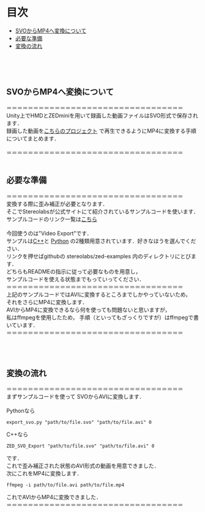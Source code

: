 # 目次
- [SVOからMP4へ変換について](#SVOからMP4へ変換について)  
- [必要な準備](#必要な準備)   
- [変換の流れ](#変換の流れ)  
<br />
<br />
<br />

## SVOからMP4へ変換について
＝＝＝＝＝＝＝＝＝＝＝＝＝＝＝＝＝＝＝＝＝＝＝＝＝＝＝＝＝＝＝＝＝<br>
Unity上でHMDとZEDminiを用いて録画した動画ファイルはSVO形式で保存されます．<br>
録画した動画を[こちらのプロジェクト](https://github.com/atsushi-wada/fpp-recording/tree/master/project/MP4Player)
で再生できるようにMP4に変換する手順についてまとめます．<br>
<br>
＝＝＝＝＝＝＝＝＝＝＝＝＝＝＝＝＝＝＝＝＝＝＝＝＝＝＝＝＝＝＝＝＝<br>
<br>

## 必要な準備
＝＝＝＝＝＝＝＝＝＝＝＝＝＝＝＝＝＝＝＝＝＝＝＝＝＝＝＝＝＝＝＝＝<br>
変換する際に歪み補正が必要となります．<br>
そこでStereolabsが公式サイトにて紹介されているサンプルコードを使います．<br>
サンプルコードのリンク一覧は[こちら](https://www.stereolabs.com/docs/code-samples/)<br>
<br>
今回使うのは"Video Export"です．<br>
サンプルは[C++](https://github.com/stereolabs/zed-examples/tree/master/svo%20recording/export/cpp)と
[Python](https://github.com/stereolabs/zed-examples/tree/master/svo%20recording/export/python)
の2種類用意されています．好きなほうを選んでください．<br>
リンクを押せばgithubの stereolabs/zed-examples 内のディレクトリにとびます．<br>
どちらもREADMEの指示に従って必要なものを用意し，<br>
サンプルコードを使える状態までもっていってください．<br>
＝＝＝＝＝＝＝＝＝＝＝＝＝＝＝＝＝＝＝＝＝＝＝＝＝＝＝＝＝＝＝＝＝<br>
上記のサンプルコードではAVIに変換するところまでしかやっていないため，<br>
それをさらにMP4に変換します．<br>
AVIからMP4に変換できるなら何を使っても問題ないと思いますが，<br>
私はffmpegを使用したため，
手順（といってもざっくりですが）はffmpegで書いています．<br>
＝＝＝＝＝＝＝＝＝＝＝＝＝＝＝＝＝＝＝＝＝＝＝＝＝＝＝＝＝＝＝＝＝<br>
<br>
<br>
<br>
## 変換の流れ
＝＝＝＝＝＝＝＝＝＝＝＝＝＝＝＝＝＝＝＝＝＝＝＝＝＝＝＝＝＝＝＝＝<br>
まずサンプルコードを使って
SVOからAVIに変換します．<br>
<br>
Pythonなら<br>
```
export_svo.py "path/to/file.svo" "path/to/file.avi" 0
```
C++なら<br>
```    
ZED_SVO_Export "path/to/file.svo" "path/to/file.avi" 0
```
です．<br>
これで歪み補正された状態のAVI形式の動画を用意できました．<br>
次にこれをMP4に変換します．<br>
```
ffmpeg -i path/to/file.avi path/to/file.mp4
```
これでAVIからMP4に変換できました．<br>
＝＝＝＝＝＝＝＝＝＝＝＝＝＝＝＝＝＝＝＝＝＝＝＝＝＝＝＝＝＝＝＝＝<br>
<br>
<br>

